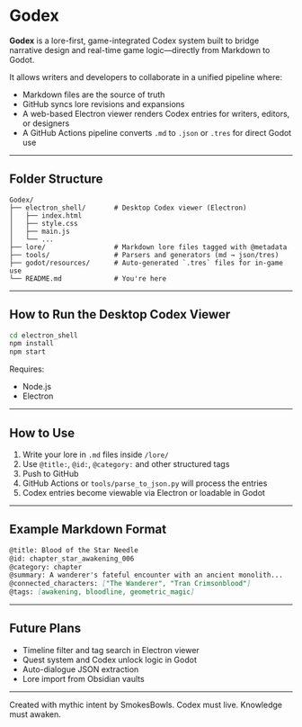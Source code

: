 # Godex

**Godex** is a lore-first, game-integrated Codex system built to bridge narrative design and real-time game logic—directly from Markdown to Godot.

It allows writers and developers to collaborate in a unified pipeline where:
- Markdown files are the source of truth
- GitHub syncs lore revisions and expansions
- A web-based Electron viewer renders Codex entries for writers, editors, or designers
- A GitHub Actions pipeline converts `.md` to `.json` or `.tres` for direct Godot use

---

## Folder Structure

```
Godex/
├── electron_shell/       # Desktop Codex viewer (Electron)
│   ├── index.html
│   ├── style.css
│   ├── main.js
│   └── ...
├── lore/                 # Markdown lore files tagged with @metadata
├── tools/                # Parsers and generators (md → json/tres)
├── godot/resources/      # Auto-generated `.tres` files for in-game use
└── README.md             # You're here
```

---

## How to Run the Desktop Codex Viewer

```bash
cd electron_shell
npm install
npm start
```

Requires:
- Node.js
- Electron

---

## How to Use

1. Write your lore in `.md` files inside `/lore/`
2. Use `@title:`, `@id:`, `@category:` and other structured tags
3. Push to GitHub
4. GitHub Actions or `tools/parse_to_json.py` will process the entries
5. Codex entries become viewable via Electron or loadable in Godot

---

## Example Markdown Format

```markdown
@title: Blood of the Star Needle
@id: chapter_star_awakening_006
@category: chapter
@summary: A wanderer's fateful encounter with an ancient monolith...
@connected_characters: ["The Wanderer", "Tran Crimsonblood"]
@tags: [awakening, bloodline, geometric_magic]
```

---

## Future Plans

- Timeline filter and tag search in Electron viewer
- Quest system and Codex unlock logic in Godot
- Auto-dialogue JSON extraction
- Lore import from Obsidian vaults

---

Created with mythic intent by SmokesBowls.
Codex must live. Knowledge must awaken.
